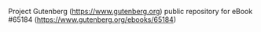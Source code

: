 Project Gutenberg (https://www.gutenberg.org) public repository for
eBook #65184 (https://www.gutenberg.org/ebooks/65184)
